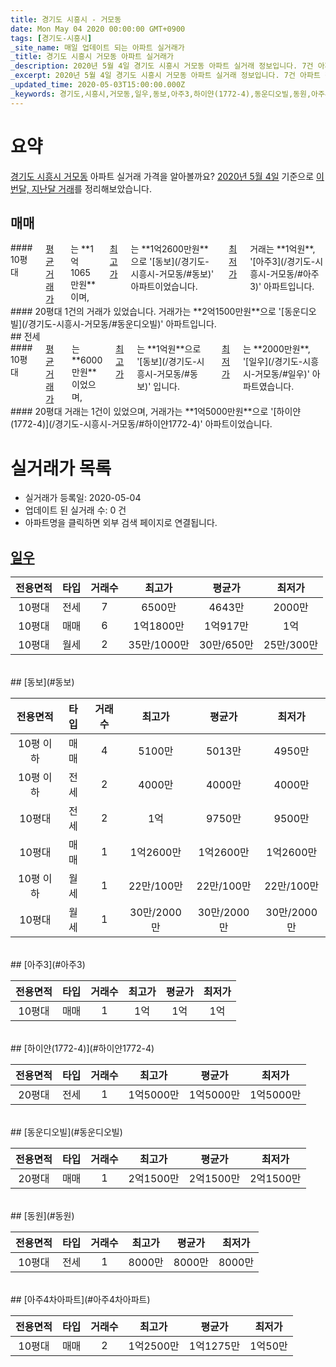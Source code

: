 ```yaml
---
title: 경기도 시흥시 - 거모동
date: Mon May 04 2020 00:00:00 GMT+0900
tags: [경기도-시흥시]
_site_name: 매일 업데이트 되는 아파트 실거래가
_title: 경기도 시흥시 거모동 아파트 실거래가
_description: 2020년 5월 4일 경기도 시흥시 거모동 아파트 실거래 정보입니다. 7건 아파트 정보가 있습니다.
_excerpt: 2020년 5월 4일 경기도 시흥시 거모동 아파트 실거래 정보입니다. 7건 아파트 정보가 있습니다.
_updated_time: 2020-05-03T15:00:00.000Z
_keywords: 경기도,시흥시,거모동,일우,동보,아주3,하이얀(1772-4),동운디오빌,동원,아주4차아파트
---
```





# 요약
<ins>경기도 시흥시 거모동</ins> 아파트 실거래 가격을 알아볼까요? <ins>2020년 5월 4일</ins> 기준으로 <ins>이번달, 지난달 거래</ins>를 정리해보았습니다.

## 매매
<div class="container">
<div class="six columns" markdown="1">
#### 10평대
<ins>평균 거래가</ins>는 **1억1065만원**이며, <ins>최고가</ins>는 **1억2600만원**으로 '[동보](/경기도-시흥시-거모동/#동보)' 아파트이었습니다. <ins>최저가</ins> 거래는 **1억원**, '[아주3](/경기도-시흥시-거모동/#아주3)' 아파트입니다.
</div>
<div class="six columns" markdown="1">
#### 20평대
1건의 거래가 있었습니다. 거래가는 **2억1500만원**으로 '[동운디오빌](/경기도-시흥시-거모동/#동운디오빌)' 아파트입니다.
</div>
</div>
## 전세
<div class="container">
<div class="six columns" markdown="1">
#### 10평대
<ins>평균 거래가</ins>는 **6000만원**이었으며, <ins>최고가</ins>는 **1억원**으로 '[동보](/경기도-시흥시-거모동/#동보)' 입니다. <ins>최저가</ins>는 **2000만원**, '[일우](/경기도-시흥시-거모동/#일우)' 아파트였습니다.
</div>
<div class="six columns" markdown="1">
#### 20평대
거래는 1건이 있었으며, 거래가는 **1억5000만원**으로 '[하이얀(1772-4)](/경기도-시흥시-거모동/#하이얀1772-4)' 아파트이었습니다.
</div>
</div>



# 실거래가 목록
- 실거래가 등록일: 2020-05-04
- 업데이트 된 실거래 수: 0 건
- 아파트명을 클릭하면 외부 검색 페이지로 연결됩니다.

## [일우](#일우)

|전용면적|타입|거래수|최고가|평균가|최저가|
|:---:|:---:|:---:|:---:|:---:|:---:|
|10평대|<span class="deal-type-2">전세</span>|7|6500만|4643만|2000만|
|10평대|<span class="deal-type-1">매매</span>|6|1억1800만|1억917만|1억|
|10평대|<span class="deal-type-3">월세</span>|2|35만/1000만|30만/650만|25만/300만|

<br/>
## [동보](#동보)

|전용면적|타입|거래수|최고가|평균가|최저가|
|:---:|:---:|:---:|:---:|:---:|:---:|
|10평 이하|<span class="deal-type-1">매매</span>|4|5100만|5013만|4950만|
|10평 이하|<span class="deal-type-2">전세</span>|2|4000만|4000만|4000만|
|10평대|<span class="deal-type-2">전세</span>|2|1억|9750만|9500만|
|10평대|<span class="deal-type-1">매매</span>|1|1억2600만|1억2600만|1억2600만|
|10평 이하|<span class="deal-type-3">월세</span>|1|22만/100만|22만/100만|22만/100만|
|10평대|<span class="deal-type-3">월세</span>|1|30만/2000만|30만/2000만|30만/2000만|

<br/>
## [아주3](#아주3)

|전용면적|타입|거래수|최고가|평균가|최저가|
|:---:|:---:|:---:|:---:|:---:|:---:|
|10평대|<span class="deal-type-1">매매</span>|1|1억|1억|1억|

<br/>
## [하이얀(1772-4)](#하이얀1772-4)

|전용면적|타입|거래수|최고가|평균가|최저가|
|:---:|:---:|:---:|:---:|:---:|:---:|
|20평대|<span class="deal-type-2">전세</span>|1|1억5000만|1억5000만|1억5000만|

<br/>
## [동운디오빌](#동운디오빌)

|전용면적|타입|거래수|최고가|평균가|최저가|
|:---:|:---:|:---:|:---:|:---:|:---:|
|20평대|<span class="deal-type-1">매매</span>|1|2억1500만|2억1500만|2억1500만|

<br/>
## [동원](#동원)

|전용면적|타입|거래수|최고가|평균가|최저가|
|:---:|:---:|:---:|:---:|:---:|:---:|
|10평대|<span class="deal-type-2">전세</span>|1|8000만|8000만|8000만|

<br/>
## [아주4차아파트](#아주4차아파트)

|전용면적|타입|거래수|최고가|평균가|최저가|
|:---:|:---:|:---:|:---:|:---:|:---:|
|10평대|<span class="deal-type-1">매매</span>|2|1억2500만|1억1275만|1억50만|

<br/>



